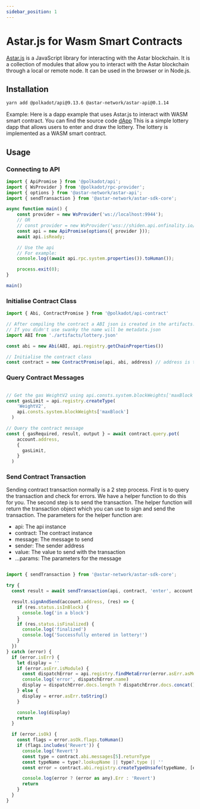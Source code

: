 ```yaml
---
sidebar_position: 1
---
```


# Astar.js for Wasm Smart Contracts

[Astar.js](https://github.com/AstarNetwork/astar.js/wiki) is a JavaScript library for interacting with the Astar blockchain. It is a collection of modules that allow you to interact with the Astar blockchain through a local or remote node. It can be used in the browser or in Node.js.

## Installation

```bash
yarn add @polkadot/api@9.13.6 @astar-network/astar-api@0.1.14
```

Example: Here is a dapp example that uses Astar.js to interact with WASM smart contract. You can find the source code [dApp](https://github.com/astarNetwork/wasm-lottery)
This is a simple lottery dapp that allows users to enter and draw the lottery. The lottery is implemented as a WASM smart contract.

## Usage

### Connecting to API

```js
import { ApiPromise } from '@polkadot/api';
import { WsProvider } from '@polkadot/rpc-provider';
import { options } from '@astar-network/astar-api';
import { sendTransaction } from '@astar-network/astar-sdk-core';

async function main() {
    const provider = new WsProvider('ws://localhost:9944');
    // OR
    // const provider = new WsProvider('wss://shiden.api.onfinality.io/public-ws');
    const api = new ApiPromise(options({ provider }));
    await api.isReady;

    // Use the api
    // For example:
    console.log((await api.rpc.system.properties()).toHuman());

    process.exit(0);
}

main()
```

### Initialise Contract Class

```js
import { Abi, ContractPromise } from '@polkadot/api-contract'

// After compiling the contract a ABI json is created in the artifacts. Import the ABI:
// If you didn't use swanky the name will be metadata.json
import ABI from './artifacts/lottery.json'

const abi = new Abi(ABI, api.registry.getChainProperties())

// Initialise the contract class
const contract = new ContractPromise(api, abi, address) // address is the deployed contract address
```

### Query Contract Messages

```js

// Get the gas WeightV2 using api.consts.system.blockWeights['maxBlock']
const gasLimit = api.registry.createType(
    'WeightV2',
    api.consts.system.blockWeights['maxBlock']
  )

// Query the contract message
const { gasRequired, result, output } = await contract.query.pot(
    account.address,
    {
      gasLimit,
    }
  )
```

### Send Contract Transaction

Sending contract transaction normally is a 2 step process. First is to query the transaction and check for errors. We have a helper function to do this for you. The second step is to send the transaction. The helper function will return the transaction object which you can use to sign and send the transaction.
The parameters for the helper function are:

- api: The api instance
- contract: The contract instance
- message: The message to send
- sender: The sender address
- value: The value to send with the transaction
- ...params: The parameters for the message

```js

import { sendTransaction } from '@astar-network/astar-sdk-core';

try {
  const result = await sendTransaction(api, contract, 'enter', account.address, new BN('1000000000000000000'))

  result.signAndSend(account.address, (res) => {
    if (res.status.isInBlock) {
      console.log('in a block')
    }
    if (res.status.isFinalized) {
      console.log('finalized')
      console.log('Successfully entered in lottery!')
    }
  })
} catch (error) {
  if (error.isErr) {
    let display = ''
    if (error.asErr.isModule) {
      const dispatchError = api.registry.findMetaError(error.asErr.asModule)
      console.log('error', dispatchError.name)
      display = dispatchError.docs.length ? dispatchError.docs.concat().toString() : dispatchError.name
    } else {
      display = error.asErr.toString()
    }

    console.log(display)
    return
  }

  if (error.isOk) {
    const flags = error.asOk.flags.toHuman()
    if (flags.includes('Revert')) {
      console.log('Revert')
      const type = contract.abi.messages[5].returnType
      const typeName = type?.lookupName || type?.type || ''
      const error = contract.abi.registry.createTypeUnsafe(typeName, [error.asOk.data]).toHuman()

      console.log(error ? (error as any).Err : 'Revert')
      return
    }
  }
}
```